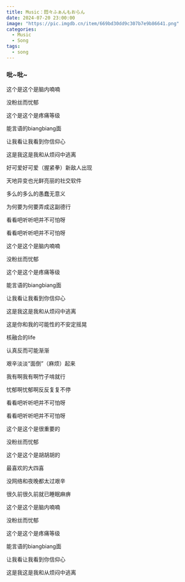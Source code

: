 ```yaml
---
title: Music：悶々ふぁんもおらん
date: 2024-07-20 23:00:00
image: "https://pic.imgdb.cn/item/669bd30dd9c307b7e9b86641.png"
categories:
  - Music
  - Song
tags:
  - song
---
```


<h3 class="my-10 text-center">吡~吡~</h3>

<meting-js type="song" theme="var(--hy-c-primary)" server="netease"  id="2032819101" autoplay="true" />

<div class="text-center mt-10 hidden">
  这个是这个是脑内喃喃

  没粉丝而忧郁

  这个是这个是疼痛等级

  能言语的biangbiang面

  让我看让我看到你信仰心

  这是我这是我和从烦闷中逃离

  好可爱好可爱（握紧拳）新敌人出现

  天地异变也光鲜亮丽的社交软件

  多么的多么的愚蠢无意义

  为何要为何要弄成这副德行

  看看吧听听吧并不可怕呀

  看看吧听听吧并不可怕呀

  这个是这个是脑内喃喃

  没粉丝而忧郁

  这个是这个是疼痛等级

  能言语的biangbiang面

  让我看让我看到你信仰心

  这是我这是我和从烦闷中逃离

  这是你和我的可能性的不安定摇晃

  核融合的life

  认真反而可能渐渐

  艰辛淡淡“面倒”（麻烦）起来

  我有啊我有啊竹子啃就行

  忧郁啊忧郁啊反反复复不停

  看看吧听听吧并不可怕呀

  看看吧听听吧并不可怕呀

  这个是这个是很重要的

  没粉丝而忧郁

  这个是这个是胡胡胡的

  最喜欢的大四喜

  没网络和夜晚都太过艰辛

  很久前很久前就已睡眠麻痹

  这个是这个是脑内喃喃

  没粉丝而忧郁

  这个是这个是疼痛等级

  能言语的biangbiang面

  让我看让我看到你信仰心

  这是我这是我和从烦闷中逃离
</div>

<!-- more -->
